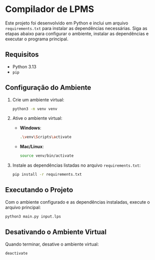 # Compilador de LPMS

Este projeto foi desenvolvido em Python e inclui um arquivo `requirements.txt` para instalar as dependências necessárias. Siga as etapas abaixo para configurar o ambiente, instalar as dependências e executar o programa principal.

## Requisitos

- Python 3.13
- `pip`

## Configuração do Ambiente

1. Crie um ambiente virtual:
   ```bash
   python3 -m venv venv
   ```

2. Ative o ambiente virtual:
   - **Windows**:
     ```bash
     .\venv\Scripts\activate
     ```
   - **Mac/Linux**:
     ```bash
     source venv/bin/activate
     ```

3. Instale as dependências listadas no arquivo `requirements.txt`:
   ```bash
   pip install -r requirements.txt
   ```

## Executando o Projeto

Com o ambiente configurado e as dependências instaladas, execute o arquivo principal:

```bash
python3 main.py input.lps
```

## Desativando o Ambiente Virtual

Quando terminar, desative o ambiente virtual:

```bash
deactivate
```

